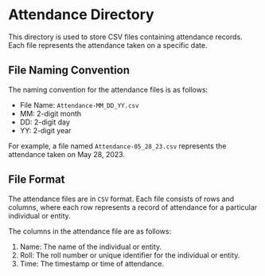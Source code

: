 # Attendance Directory

This directory is used to store CSV files containing attendance records. Each file represents the attendance taken on a specific date.

## File Naming Convention

The naming convention for the attendance files is as follows:

- File Name: `Attendance-MM_DD_YY.csv`
- MM: 2-digit month
- DD: 2-digit day
- YY: 2-digit year

For example, a file named `Attendance-05_28_23.csv` represents the attendance taken on May 28, 2023.

## File Format

The attendance files are in `CSV`  format. Each file consists of rows and columns, where each row represents a record of attendance for a particular individual or entity.

The columns in the attendance file are as follows:

1. Name: The name of the individual or entity.
2. Roll: The roll number or unique identifier for the individual or entity.
3. Time: The timestamp or time of attendance.